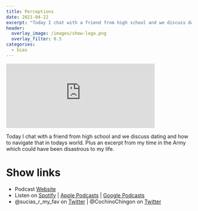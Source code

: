```yaml
---
title: Perceptions
date: 2021-04-22
excerpt: "Today I chat with a friend from high school and we discuss dating and how to navigate that in todays world"
header:
  overlay_image: /images/show-logo.png
  overlay_filter: 0.5
categories:
  - bias
---
```


<iframe src="https://open.spotify.com/embed-podcast/episode/6jLfqLFWa97ugxOITv9l44" width="80%" height="175" frameborder="0" allowtransparency="true" allow="encrypted-media"></iframe>

Today I chat with a friend from high school and we discuss dating and how to navigate that in todays world.
Plus an excerpt from my time in the Army which could have been disastrous to my life.

# Show links

* Podcast [Website](https://sucias.xyz)<a href='https://sucias.xyz'><i class='fas fa-link'></i></a>
* Listen on [Spotify](https://open.spotify.com/show/3XjoipCU3QzeIaQAAQpBdW)<a href='https://open.spotify.com/show/3XjoipCU3QzeIaQAAQpBdW'><i class='fab fa-spotify'></i></a> | [Apple Podcasts](https://podcasts.apple.com/us/podcast/sucias-are-my-favorite/id1548173787)<i class='fas fa-podcast'></i> | [Google Podcasts](https://podcasts.google.com/feed/aHR0cHM6Ly9hbmNob3IuZm0vcy80MjI0YzYzYy9wb2RjYXN0L3Jzcw)<a href='https://podcasts.google.com/feed/aHR0cHM6Ly9hbmNob3IuZm0vcy80MjI0YzYzYy9wb2RjYXN0L3Jzcw'><i class='fab fa-google-play'></i></a>
* @sucias_r_my_fav on [Twitter](https://twitter.com/sucias_r_my_fav)<a href='https://twitter.com/sucias_r_my_fav'><i class='fab fa-twitter'></i></a> | @CochinoChingon on [Twitter](https://twitter.com/cochinochingon)<a href='https://twitter.com/cochinochingon'><i class='fab fa-twitter'></i></a>
